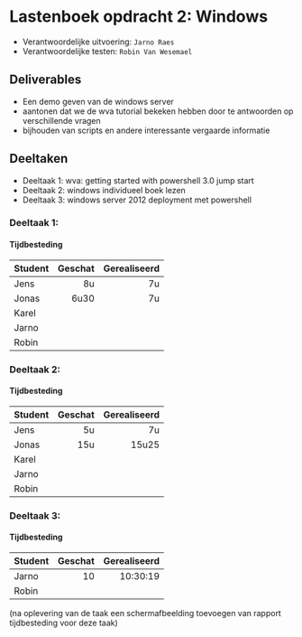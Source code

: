 # Lastenboek opdracht 2: Windows

* Verantwoordelijke uitvoering: `Jarno Raes`
* Verantwoordelijke testen: `Robin Van Wesemael`

## Deliverables

* Een demo geven van de windows server
* aantonen dat we de wva tutorial bekeken hebben door te antwoorden op verschillende vragen
* bijhouden van scripts en andere interessante vergaarde informatie


## Deeltaken

* Deeltaak 1: wva: getting started with powershell 3.0 jump start
* Deeltaak 2: windows individueel boek lezen
* Deeltaak 3: windows server 2012 deployment met powershell



### Deeltaak 1: 

#### Tijdbesteding

| Student  | Geschat | Gerealiseerd | 
| :---     |    ---: |         ---: |
| Jens |  8u  |   7u     |
| Jonas |   6u30     |      7u      |
| Karel |        |            |
| Jarno |         |              |
| Robin |         |              |




### Deeltaak 2: 

#### Tijdbesteding

| Student  | Geschat | Gerealiseerd | 
| :---     |    ---: |         ---: |
| Jens |  5u  |       7u       |
| Jonas |    15u    |      15u25       |
| Karel |        |            |
| Jarno |         |              |
| Robin |         |              |

### Deeltaak 3: 

#### Tijdbesteding

| Student  | Geschat | Gerealiseerd | 
| :---     |    ---: |         ---: |
| Jarno |    10     |       10:30:19       |
| Robin |         |              |

(na oplevering van de taak een schermafbeelding toevoegen van rapport tijdbesteding voor deze taak)
